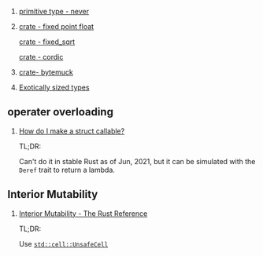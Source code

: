  1. [primitive type - never](https://doc.rust-lang.org/nightly/std/primitive.never.html)
 2. [crate - fixed point float](https://docs.rs/fixed/1.9.0/fixed/)
    
    [crate - fixed_sqrt](https://docs.rs/fixed-sqrt/0.2.4/fixed_sqrt/)
    
    [crate - cordic](https://docs.rs/cordic/0.1.5/cordic/)
 3. [crate- bytemuck](https://docs.rs/bytemuck/1.6.1/bytemuck/index.html)
 4. [Exotically sized types](https://doc.rust-lang.org/nomicon/exotic-sizes.html)


## operater overloading
 1. [How do I make a struct callable?](https://stackoverflow.com/questions/42859330/how-do-i-make-a-struct-callable)
    
    TL;DR:
    
    Can't do it in stable Rust as of Jun, 2021, but it can be simulated with the `Deref` trait to return a lambda.


## Interior Mutability
 1. [Interior Mutability - The Rust Reference](https://doc.rust-lang.org/reference/interior-mutability.html)
    
    TL;DR:
    
    Use [`std::cell::UnsafeCell`](https://doc.rust-lang.org/std/cell/struct.UnsafeCell.html)
